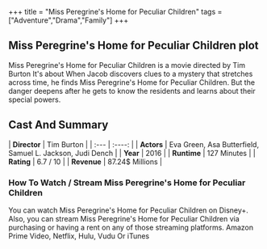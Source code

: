 +++
title = "Miss Peregrine's Home for Peculiar Children"
tags = ["Adventure","Drama","Family"]
+++
## Miss Peregrine's Home for Peculiar Children plot
Miss Peregrine's Home for Peculiar Children is a movie directed by Tim Burton It's about When Jacob discovers clues to a mystery that stretches across time, he finds Miss Peregrine's Home for Peculiar Children. But the danger deepens after he gets to know the residents and learns about their special powers.
## Cast And Summary
| **Director**      | Tim Burton |
    | :---        |    :----:   |
    |  **Actors** | Eva Green, Asa Butterfield, Samuel L. Jackson, Judi Dench |
    | **Year**   | 2016    |
    |  **Runtime** | 127 Minutes |
    |  **Rating** | 6.7 / 10 | 
    |  **Revenue** | 87.24$ Millions |
### How To Watch / Stream Miss Peregrine's Home for Peculiar Children
You can watch Miss Peregrine's Home for Peculiar Children on Disney+.
Also, you can stream Miss Peregrine's Home for Peculiar Children via purchasing or having a rent on any of those streaming platforms.
Amazon Prime Video, Netflix, Hulu, Vudu Or iTunes